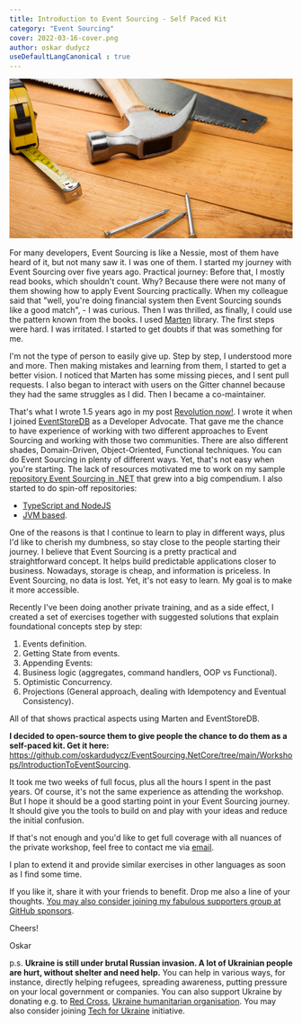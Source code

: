 ```yaml
---
title: Introduction to Event Sourcing - Self Paced Kit
category: "Event Sourcing"
cover: 2022-03-16-cover.png
author: oskar dudycz
useDefaultLangCanonical : true
---
```


![cover](2022-03-16-cover.png)

For many developers, Event Sourcing is like a Nessie, most of them have heard of it, but not many saw it. I was one of them. I started my journey with Event Sourcing over five years ago. Practical journey: Before that, I mostly read books, which shouldn't count. Why? Because there were not many of them showing how to apply Event Sourcing practically. When my colleague said that "well, you're doing financial system then Event Sourcing sounds like a good match", - I was curious. Then I was thrilled, as finally, I could use the pattern known from the books. I used [Marten](https://martendb.io/) library. The first steps were hard. I was irritated. I started to get doubts if that was something for me.

I'm not the type of person to easily give up. Step by step, I understood more and more. Then making mistakes and learning from them, I started to get a better vision. I noticed that Marten has some missing pieces, and I sent pull requests. I also began to interact with users on the Gitter channel because they had the same struggles as I did. Then I became a co-maintainer.

That's what I wrote 1.5 years ago in my post [Revolution now!](/pl/revolution_now/). I wrote it when I joined [EventStoreDB](https://www.eventstore.com/) as a Developer Advocate. That gave me the chance to have experience of working with two different approaches to Event Sourcing and working with those two communities. There are also different shades, Domain-Driven, Object-Oriented, Functional techniques. You can do Event Sourcing in plenty of different ways. Yet, that's not easy when you're starting. The lack of resources motivated me to work on my sample [repository Event Sourcing in .NET](https://github.com/oskardudycz/EventSourcing.NetCore) that grew into a big compendium. I also started to do spin-off repositories:
- [TypeScript and NodeJS](https://github.com/oskardudycz/EventSourcing.NodeJS)
- [JVM based](https://github.com/oskardudycz/EventSourcing.JVM).

One of the reasons is that I continue to learn to play in different ways, plus I'd like to cherish my dumbness, so stay close to the people starting their journey. I believe that Event Sourcing is a pretty practical and straightforward concept. It helps build predictable applications closer to business. Nowadays, storage is cheap, and information is priceless. In Event Sourcing, no data is lost. Yet, it's not easy to learn. My goal is to make it more accessible.

Recently I've been doing another private training, and as a side effect, I created a set of exercises together with suggested solutions that explain foundational concepts step by step:

1. Events definition.
2. Getting State from events.
3. Appending Events:
4. Business logic (aggregates, command handlers, OOP vs Functional).
5. Optimistic Concurrency.
6. Projections (General approach, dealing with Idempotency and Eventual Consistency).

All of that shows practical aspects using Marten and EventStoreDB.

**I decided to open-source them to give people the chance to do them as a self-paced kit. Get it here:** https://github.com/oskardudycz/EventSourcing.NetCore/tree/main/Workshops/IntroductionToEventSourcing.

It took me two weeks of full focus, plus all the hours I spent in the past years. Of course, it's not the same experience as attending the workshop. But I hope it should be a good starting point in your Event Sourcing journey. It should give you the tools to build on and play with your ideas and reduce the initial confusion. 

If that's not enough and you'd like to get full coverage with all nuances of the private workshop, feel free to contact me via [email](mailto:oskar@event-driven.io).

I plan to extend it and provide similar exercises in other languages as soon as I find some time.

If you like it, share it with your friends to benefit. Drop me also a line of your thoughts. [You may also consider joining my fabulous supporters group at GitHub sponsors](https://github.com/sponsors/oskardudycz).

Cheers!

Oskar

p.s. **Ukraine is still under brutal Russian invasion. A lot of Ukrainian people are hurt, without shelter and need help.** You can help in various ways, for instance, directly helping refugees, spreading awareness, putting pressure on your local government or companies. You can also support Ukraine by donating e.g. to [Red Cross](https://www.icrc.org/pl/donate/ukraine), [Ukraine humanitarian organisation](https://savelife.in.ua/pl/donate/). You may also consider joining [Tech for Ukraine](https://techtotherescue.org/tech/tech-for-ukraine) initiative.
